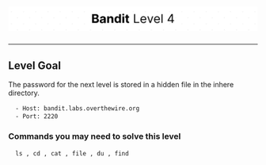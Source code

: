# ![Bandit Level 4](https://github.com/YunusEmreAlps/Scenarios/blob/master/ctf-bandit/assets/Bandit4.png?raw=true)

---

## Level Goal

The password for the next level is stored in a hidden file in the inhere directory.

``` {.sh}
  - Host: bandit.labs.overthewire.org
  - Port: 2220
```

### Commands you may need to solve this level

``` {.sh}
  ls , cd , cat , file , du , find
```
